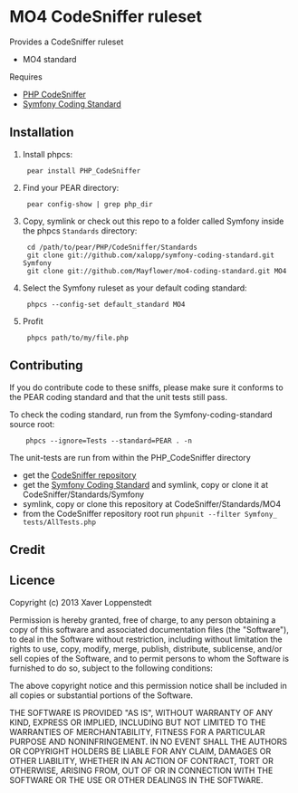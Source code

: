 # MO4 CodeSniffer ruleset 

Provides a CodeSniffer ruleset

* MO4 standard

Requires

* [PHP CodeSniffer](https://github.com/squizlabs/PHP_CodeSniffer)
* [Symfony Coding Standard](https://github.com/xalopp/symfony-coding-standard)

## Installation

1. Install phpcs:

        pear install PHP_CodeSniffer

2. Find your PEAR directory:

        pear config-show | grep php_dir

3. Copy, symlink or check out this repo to a folder called Symfony inside the
   phpcs `Standards` directory:

        cd /path/to/pear/PHP/CodeSniffer/Standards
        git clone git://github.com/xalopp/symfony-coding-standard.git Symfony
        git clone git://github.com/Mayflower/mo4-coding-standard.git MO4

4. Select the Symfony ruleset as your default coding standard:

        phpcs --config-set default_standard MO4

5. Profit

        phpcs path/to/my/file.php

## Contributing

If you do contribute code to these sniffs, please make sure it conforms to the PEAR coding standard and that the unit tests still pass.

To check the coding standard, run from the Symfony-coding-standard source root:

        phpcs --ignore=Tests --standard=PEAR . -n

The unit-tests are run from within the PHP_CodeSniffer directory

* get the [CodeSniffer repository](https://github.com/squizlabs/PHP_CodeSniffer)
* get the [Symfony Coding Standard](https://github.com/xalopp/symfony-coding-standard) and symlink, copy or clone it at CodeSniffer/Standards/Symfony
* symlink, copy or clone this repository at CodeSniffer/Standards/MO4
* from the CodeSniffer repository root run `phpunit --filter Symfony_ tests/AllTests.php`

## Credit


## Licence

Copyright (c) 2013 Xaver Loppenstedt

Permission is hereby granted, free of charge, to any person obtaining a copy
of this software and associated documentation files (the "Software"), to deal
in the Software without restriction, including without limitation the rights
to use, copy, modify, merge, publish, distribute, sublicense, and/or sell
copies of the Software, and to permit persons to whom the Software is furnished
to do so, subject to the following conditions:

The above copyright notice and this permission notice shall be included in all
copies or substantial portions of the Software.

THE SOFTWARE IS PROVIDED "AS IS", WITHOUT WARRANTY OF ANY KIND, EXPRESS OR
IMPLIED, INCLUDING BUT NOT LIMITED TO THE WARRANTIES OF MERCHANTABILITY,
FITNESS FOR A PARTICULAR PURPOSE AND NONINFRINGEMENT. IN NO EVENT SHALL THE
AUTHORS OR COPYRIGHT HOLDERS BE LIABLE FOR ANY CLAIM, DAMAGES OR OTHER
LIABILITY, WHETHER IN AN ACTION OF CONTRACT, TORT OR OTHERWISE, ARISING FROM,
OUT OF OR IN CONNECTION WITH THE SOFTWARE OR THE USE OR OTHER DEALINGS IN
THE SOFTWARE.

